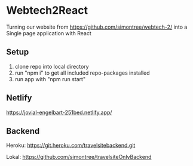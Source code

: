 # Webtech2React
Turning our website from https://github.com/simontree/webtech-2/ into a Single page application with React

## Setup
1. clone repo into local directory
2. run "npm i" to get all included repo-packages installed
3. run app with "npm run start"

## Netlify

https://jovial-engelbart-251bed.netlify.app/

## Backend

Heroku: https://git.heroku.com/travelsitebackend.git

Lokal: https://github.com/simontree/travelsiteOnlyBackend